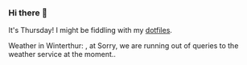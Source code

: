 ### Hi there :wave:

It's Thursday! I might be fiddling with my [dotfiles](https://github.com/bewuethr/dotfiles).

Weather in Winterthur: , at Sorry, we are running out of queries to the weather service at the moment..
